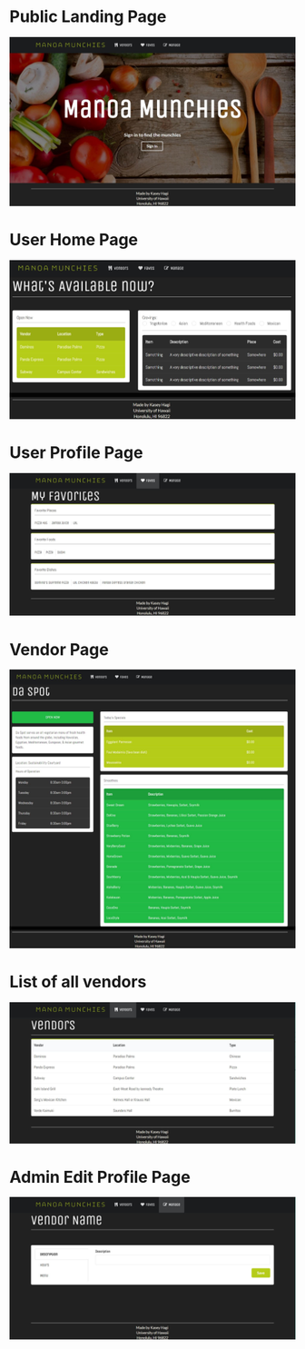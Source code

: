 # Public Landing Page
<img class="ui medium right floated image" src="https://github.com/kaseyhagi/final-project-mockup/blob/master/doc/public-landing-page.JPG">

# User Home Page
<img class="ui medium right floated image" src="https://github.com/kaseyhagi/final-project-mockup/blob/master/doc/user-home-page2.JPG">

# User Profile Page

<img class="ui medium right floated image" src="https://github.com/kaseyhagi/final-project-mockup/blob/master/doc/user-profile.JPG">

# Vendor Page
<img class="ui medium right floated image" src="https://github.com/kaseyhagi/final-project-mockup/blob/master/doc/vendor-page2.JPG">

# List of all vendors
<img class="ui medium right floated image" src="https://github.com/kaseyhagi/final-project-mockup/blob/master/doc/list-of-vendors.JPG">

# Admin Edit Profile Page
<img class="ui medium right floated image" src="https://github.com/kaseyhagi/final-project-mockup/blob/master/doc/admin-profile-page.JPG">


